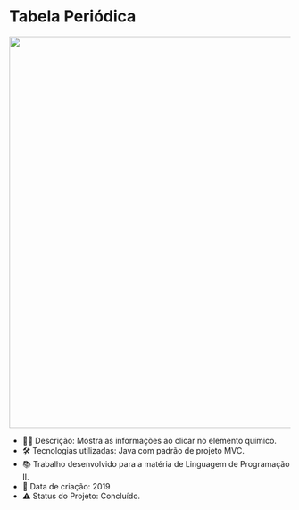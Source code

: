 # Tabela Periódica

<p align="center"> 
  <img align="center" src="https://user-images.githubusercontent.com/31167065/123709111-de108d80-d842-11eb-8147-061ec0b40d46.jpeg" width="700">  
</p>

* 👩‍💻 Descrição: Mostra as informações ao clicar no elemento químico.
* 🛠 Tecnologias utilizadas: Java com padrão de projeto MVC.
* :books: Trabalho desenvolvido para a matéria de Linguagem de Programação II.
* 📆 Data de criação: 2019
* ⚠️ Status do Projeto: Concluído.
